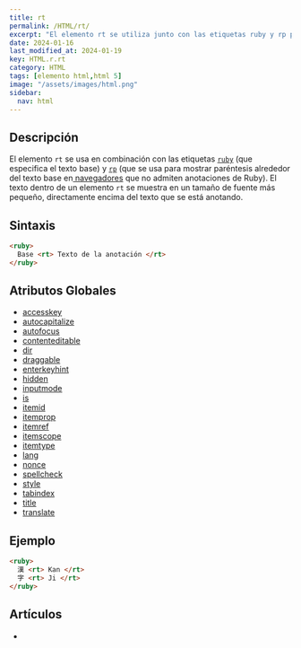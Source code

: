 ```yaml
---
title: rt
permalink: /HTML/rt/
excerpt: "El elemento rt se utiliza junto con las etiquetas ruby y rp para mostrar anotaciones de Ruby en HTML. Muestra texto más pequeño encima del texto base."
date: 2024-01-16
last_modified_at: 2024-01-19
key: HTML.r.rt
category: HTML
tags: [elemento html,html 5]
image: "/assets/images/html.png"
sidebar:
  nav: html
---
```


## Descripción


El elemento `rt` se usa en combinación con las etiquetas [`ruby`](https://www.w3api.com/HTML/ruby/) (que especifica el texto base) y [`rp`](https://www.w3api.com/HTML/rp/) (que se usa para mostrar paréntesis alrededor del texto base en[ navegadores](https://www.ayudaenlaweb.com/navegadores/) que no admiten anotaciones de Ruby). El texto dentro de un elemento `rt` se muestra en un tamaño de fuente más pequeño, directamente encima del texto que se está anotando.


## Sintaxis


```html
<ruby>
  Base <rt> Texto de la anotación </rt>
</ruby>
```


## Atributos Globales

- [accesskey](https://www.w3api.com/HTML/accesskey/)
- [autocapitalize](https://www.w3api.com/HTML/autocapitalize/)
- [autofocus](https://www.w3api.com/HTML/autofocus/)
- [contenteditable](https://www.w3api.com/HTML/contenteditable/)
- [dir](https://www.w3api.com/HTML/dir/)
- [draggable](https://www.w3api.com/HTML/draggable/)
- [enterkeyhint](https://www.w3api.com/HTML/enterkeyhint/)
- [hidden](https://www.w3api.com/HTML/hidden/)
- [inputmode](https://www.w3api.com/HTML/inputmode/)
- [is](https://www.w3api.com/HTML/is/)
- [itemid](https://www.w3api.com/HTML/itemid/)
- [itemprop](https://www.w3api.com/HTML/itemprop/)
- [itemref](https://www.w3api.com/HTML/itemref/)
- [itemscope](https://www.w3api.com/HTML/itemscope/)
- [itemtype](https://www.w3api.com/HTML/itemtype/)
- [lang](https://www.w3api.com/HTML/lang/)
- [nonce](https://www.w3api.com/HTML/nonce/)
- [spellcheck](https://www.w3api.com/HTML/spellcheck/)
- [style](https://www.w3api.com/HTML/style/)
- [tabindex](https://www.w3api.com/HTML/tabindex/)
- [title](https://www.w3api.com/HTML/title/)
- [translate](https://www.w3api.com/HTML/translate/)

## Ejemplo


```html
<ruby>
  漢 <rt> Kan </rt>
  字 <rt> Ji </rt>
</ruby>
```


## Artículos

- 
